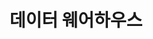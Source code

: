 ---
layout : default
title : 데이터 웨어하우스
nav_order : 2
has_children : true
permalink : /docs/DE/DW
---